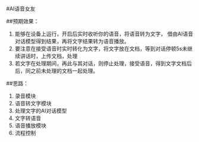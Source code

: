 #AI语音女友

##预期效果：
1. 能够在设备上运行，开启后实时收听你的语音，将语音转为文字，
借由AI语音对话模型得到结果，再将文字结果转为语音播放。
2. 要注意在接受语音时实时转化为文字，将文字放在文档，等到对话停顿5s未继续讲话时，上传文档，处理
3. 若文字在处理期间，再此与其对话，则停止处理，接受语音，得到文字文档后后，同之前未处理的文档一起处理。

##思路：
1. 录音模块
2. 语音转文字模块
3. 处理文字的AI对话模型
4. 文字转语音
5. 语音播放模块
6. 流程控制
